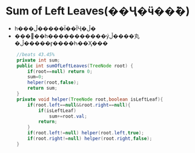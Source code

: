 # Sum of Left Leaves(��Ҷ�ӵ��ܺ�)

* һ���ڵ�����Ϊ��ΪҶ�ڵ�
* ���⴫��һ�����������ýڵ����丸�ڵ�����ӻ����Һ��Ӽ���
```Java
    //beats 43.45%
    private int sum;
    public int sumOfLeftLeaves(TreeNode root) {
        if(root==null) return 0;
        sum=0;
        helper(root,false);
        return sum;
    }
    private void helper(TreeNode root,boolean isLeftLeaf){
        if(root.left==null&&root.right==null){
            if(isLeftLeaf)
                sum+=root.val;
            return;
        }
        if(root.left!=null) helper(root.left,true);
        if(root.right!=null) helper(root.right,false);
    }
```